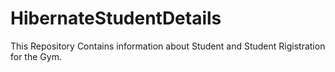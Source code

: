 # HibernateStudentDetails
This Repository Contains information about Student and Student Rigistration for the Gym.

